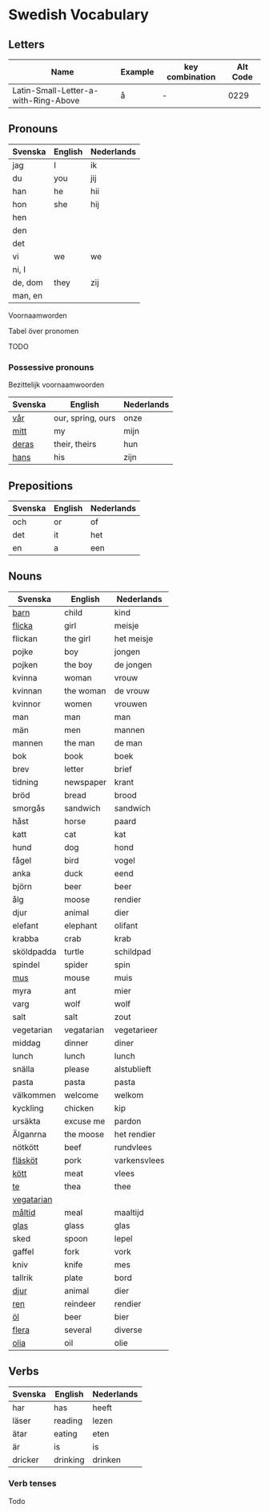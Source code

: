 # Swedish Vocabulary

## Letters

| Name                                 | Example | key combination | Alt Code |
| ------------------------------------ | ------- | --------------- | -------- |
| Latin-Small-Letter-a-with-Ring-Above | å       | -               | 0229     |

## Pronouns

| Svenska | English | Nederlands |
| ------- | ------- | ---------- |
| jag     | I       | ik         |
| du      | you     | jij        |
| han     | he      | hii        |
| hon     | she     | hij        |
| hen | | |
| den | | |
| det | | |
| vi      | we      | we         |
| ni, I   | | |
| de, dom | they    | zij        |
| man, en | |

Voornaamworden

Tabel över pronomen

TODO

### Possessive pronouns

Bezittelijk voornaamwoorden

| Svenska | English  | Nederlands |
| ------- | -------- | ---------- |
| [vår](https://sv.wiktionary.org/wiki/vår) | our, spring, ours| onze |
| [mitt](https://sv.wiktionary.org/wiki/mitt) | my | mijn |
| [deras](https://sv.wiktionary.org/wiki/deras) | their, theirs | hun |
| [hans](https://sv.wiktionary.org/wiki/hans) | his | zijn |

## Prepositions

| Svenska | English | Nederlands |
| ------- | ------- | ---------- |
| och     | or      | of         |
| det     | it      | het        |
| en      | a       | een        |

## Nouns

| Svenska                                                       | English    | Nederlands   |
| ------------------------------------------------------------- | ---------- | ------------ |
| [barn](https://sv.wiktionary.org/wiki/barn)                   | child      | kind         |
| [flicka](https://sv.wiktionary.org/wiki/flicka)               | girl       | meisje       |
| flickan                                                       | the girl   | het meisje   |
| pojke                                                         | boy        | jongen       |
| pojken                                                        | the boy    | de jongen    |
| kvinna                                                        | woman      | vrouw        |
| kvinnan                                                       | the woman  | de vrouw     |
| kvinnor                                                       | women      | vrouwen      |
| man                                                           | man        | man          |
| män                                                           | men        | mannen       |
| mannen                                                        | the man    | de man       |
| bok                                                           | book       | boek         |
| brev                                                          | letter     | brief        |
| tidning                                                       | newspaper  | krant        |
| bröd                                                          | bread      | brood        |
| smorgås                                                       | sandwich   | sandwich     |
| håst                                                          | horse      | paard        |
| katt                                                          | cat        | kat          |
| hund                                                          | dog        | hond         |
| fågel                                                         | bird       | vogel        |
| anka                                                          | duck       | eend         |
| björn                                                         | beer       | beer         |
| ålg                                                           | moose      | rendier      |
| djur                                                          | animal     | dier         |
| elefant                                                       | elephant   | olifant      |
| krabba                                                        | crab       | krab         |
| sköldpadda                                                    | turtle     | schildpad    |
| spindel                                                       | spider     | spin         |
| [mus](https://sv.wiktionary.org/wiki/mus)                     | mouse      | muis         |
| myra                                                          | ant        | mier         |
| varg                                                          | wolf       | wolf         |
| salt                                                          | salt       | zout         |
| vegetarian                                                    | vegatarian | vegetarieer  |
| middag                                                        | dinner     | diner        |
| lunch                                                         | lunch      | lunch        |
| snälla                                                        | please     | alstublieft  |
| pasta                                                         | pasta      | pasta        |
| välkommen                                                     | welcome    | welkom       |
| kyckling                                                      | chicken    | kip          |
| ursäkta                                                       | excuse me  | pardon       |
| Älganrna                                                      | the moose  | het rendier  |
| nötkött                                                       | beef       | rundvlees    |
| [fläsköt](https://sv.wiktionary.org/wiki/fl%C3%A4skk%C3%B6tt) | pork       | varkensvlees |
| [kött](https://sv.wiktionary.org/wiki/k%C3%B6tt)              | meat       | vlees        |
| [te](https://sv.wiktionary.org/wiki/te)                       | thea       | thee         |
| [vegatarian](https://sv.wiktionary.org/wiki/vegetarian)       |
| [måltid](https://sv.wiktionary.org/wiki/m%C3%A5ltid)          | meal       | maaltijd     |
| [glas](https://sv.wiktionary.org/wiki/Glas)                   | glass      | glas         |
| sked                                                          | spoon      | lepel        |
| gaffel                                                        | fork       | vork         |
| kniv                                                          | knife      | mes          |
| tallrik                                                       | plate      | bord         |
| [djur](https://sv.wiktionary.org/wiki/djur)                   | animal     | dier         |
| [ren](https://sv.wiktionary.org/wiki/ren)                     | reindeer   | rendier      |
| [öl](https://sv.wiktionary.org/wiki/öl)                       | beer       | bier         |
| [flera](https://sv.wiktionary.org/wiki/flera) | several | diverse |
| [olia](https://sv.wiktionary.org/wiki/olia)| oil | olie |

## Verbs

| Svenska | English  | Nederlands |
| ------- | -------- | ---------- |
| har     | has      | heeft      |
| läser   | reading  | lezen      |
| ätar    | eating   | eten       |
| är      | is       | is         |
| dricker | drinking | drinken    |

### Verb tenses

Todo
